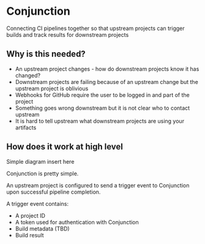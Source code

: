 # Conjunction

Connecting CI pipelines together so that upstream projects can trigger builds and track results for downstream projects

## Why is this needed?

- An upstream project changes - how do downstream projects know it has changed?
- Downstream projects are failing because of an upstream change but the upstream project is oblivious
- Webhooks for GitHub require the user to be logged in and part of the project
- Something goes wrong downstream but it is not clear who to contact upstream
- It is hard to tell upstream what downstream projects are using your artifacts

## How does it work at high level

Simple diagram insert here

Conjunction is pretty simple.

An upstream project is configured to send a trigger event to Conjunction upon successful pipeline completion.

A trigger event contains:
- A project ID
- A token used for authentication with Conjunction
- Build metadata (TBD)
- Build result
